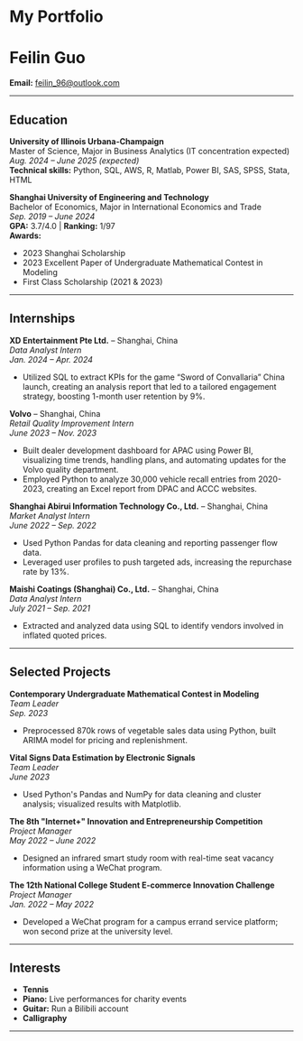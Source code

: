 # My Portfolio

# Feilin Guo

**Email:** feilin_96@outlook.com 

---

## Education

**University of Illinois Urbana-Champaign**  
Master of Science, Major in Business Analytics (IT concentration expected)  
_Aug. 2024 – June 2025 (expected)_  
**Technical skills:** Python, SQL, AWS, R, Matlab, Power BI, SAS, SPSS, Stata, HTML

**Shanghai University of Engineering and Technology**  
Bachelor of Economics, Major in International Economics and Trade  
_Sep. 2019 – June 2024_  
**GPA:** 3.7/4.0 | **Ranking:** 1/97  
**Awards:**  
- 2023 Shanghai Scholarship  
- 2023 Excellent Paper of Undergraduate Mathematical Contest in Modeling  
- First Class Scholarship (2021 & 2023)

---

## Internships

**XD Entertainment Pte Ltd.** – Shanghai, China  
*Data Analyst Intern*  
_Jan. 2024 – Apr. 2024_  
- Utilized SQL to extract KPIs for the game “Sword of Convallaria” China launch, creating an analysis report that led to a tailored engagement strategy, boosting 1-month user retention by 9%.

**Volvo** – Shanghai, China  
*Retail Quality Improvement Intern*  
_June 2023 – Nov. 2023_  
- Built dealer development dashboard for APAC using Power BI, visualizing time trends, handling plans, and automating updates for the Volvo quality department.  
- Employed Python to analyze 30,000 vehicle recall entries from 2020-2023, creating an Excel report from DPAC and ACCC websites.

**Shanghai Abirui Information Technology Co., Ltd.** – Shanghai, China  
*Market Analyst Intern*  
_June 2022 – Sep. 2022_  
- Used Python Pandas for data cleaning and reporting passenger flow data.  
- Leveraged user profiles to push targeted ads, increasing the repurchase rate by 13%.

**Maishi Coatings (Shanghai) Co., Ltd.** – Shanghai, China  
*Data Analyst Intern*  
_July 2021 – Sep. 2021_  
- Extracted and analyzed data using SQL to identify vendors involved in inflated quoted prices.

---

## Selected Projects

**Contemporary Undergraduate Mathematical Contest in Modeling**  
*Team Leader*  
_Sep. 2023_  
- Preprocessed 870k rows of vegetable sales data using Python, built ARIMA model for pricing and replenishment.

**Vital Signs Data Estimation by Electronic Signals**  
*Team Leader*  
_June 2023_  
- Used Python's Pandas and NumPy for data cleaning and cluster analysis; visualized results with Matplotlib.

**The 8th "Internet+" Innovation and Entrepreneurship Competition**  
*Project Manager*  
_May 2022 – June 2022_  
- Designed an infrared smart study room with real-time seat vacancy information using a WeChat program.

**The 12th National College Student E-commerce Innovation Challenge**  
*Project Manager*  
_Jan. 2022 – May 2022_  
- Developed a WeChat program for a campus errand service platform; won second prize at the university level.

---

## Interests

- **Tennis**
- **Piano:** Live performances for charity events
- **Guitar:** Run a Bilibili account
- **Calligraphy**

---
